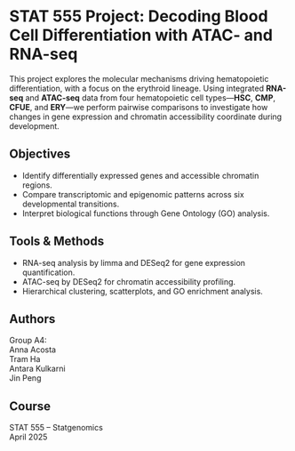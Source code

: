 # STAT 555 Project: Decoding Blood Cell Differentiation with ATAC- and RNA-seq

This project explores the molecular mechanisms driving hematopoietic differentiation, with a focus on the erythroid lineage. Using integrated **RNA-seq** and **ATAC-seq** data from four hematopoietic cell types—**HSC**, **CMP**, **CFUE**, and **ERY**—we perform pairwise comparisons to investigate how changes in gene expression and chromatin accessibility coordinate during development.

## Objectives
- Identify differentially expressed genes and accessible chromatin regions.
- Compare transcriptomic and epigenomic patterns across six developmental transitions.
- Interpret biological functions through Gene Ontology (GO) analysis.

## Tools & Methods
- RNA-seq analysis by limma and DESeq2 for gene expression quantification.
- ATAC-seq by DESeq2 for chromatin accessibility profiling.
- Hierarchical clustering, scatterplots, and GO enrichment analysis.

## Authors
Group A4:  
Anna Acosta  
Tram Ha  
Antara Kulkarni  
Jin Peng

## Course
STAT 555 – Statgenomics  
April 2025
